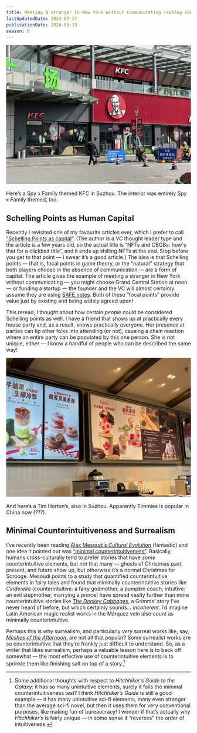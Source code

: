 ```yaml
---
title: Meeting A Stranger In New York Without Communicating (rwblog S6E21)
lastUpdatedDate: 2024-07-17
publicationDate: 2024-03-19
season: 6
---
```


![A Spy x Family themed KFC in Suzhou](../../assets/newsletters/china_kfc.jpeg)

Here’s a Spy x Family themed KFC in Suzhou. The interior was entirely Spy x Family themed, too.

## Schelling Points as Human Capital

Recently I revisited one of my favourite articles ever, which I prefer to call [“Schelling Points as capital”](https://danco.substack.com/p/nfts-and-cbgbs-hows-that-for-a-clickbait). (The author is a VC thought leader type and the article is a few years old, so the actual title is “NFTs and CBGBs: how's that for a clickbait title”, and it ends up shilling NFTs at the end. Stop before you get to that point — I swear it’s a good article.) The idea is that Schelling points — that is, focal points in game theory, or the “natural” strategy that both players choose in the absence of communication — are a form of capital. The article gives the example of meeting a stranger in New York without communicating — you might choose Grand Central Station at noon — or funding a startup — the founder and the VC will almost certainly assume they are using [SAFE notes](https://en.wikipedia.org/wiki/Simple_agreement_for_future_equity). Both of these “focal points” provide value just by existing and being widely agreed upon!

This reread, I thought about how certain *people* could be considered Schelling points as well. I have a friend that shows up at practically every house party and, as a result, knows practically everyone. Her presence at parties can tip other folks into attending (or not), causing a chain reaction where an entire party can be populated by this one person. She is not unique, either — I know a handful of people who can be described the same way!

![A Tim Horton's in Suzhou](../../assets/newsletters/china_tims.jpeg)

And here’s a Tim Horton’s, also in Suzhou. Apparently Timmies is popular in China now (???).

## Minimal Counterintuitiveness and Surrealism

I’ve recently been reading [Alex Mesoudi’s *Cultural Evolution*](https://www.goodreads.com/book/show/12633085-cultural-evolution) (fantastic) and one idea it pointed out was [“minimal counterintuitiveness”](https://en.wikipedia.org/wiki/Minimal_counterintuitiveness_effect?wprov=srpw1_0). Basically, humans cross-culturally tend to prefer stories that have *some* counterintuitive elements, but not that many — ghosts of Christmas past, present, and future show up, but otherwise it’s a normal Christmas for Scrooge. Mesoudi points to a study that quantified counterintuitive elements in fairy tales and found that minimally counterintuitive stories like *Cinderella* (counterintuitive: a fairy godmother, a pumpkin coach; intuitive: an evil stepmother, marrying a prince) have spread vastly further than more counterintuitive stories like [*The Donkey Cabbages*](https://en.wikipedia.org/wiki/Donkey_Cabbages), a Grimms’ story I’ve never heard of before, but which certainly sounds... *incoherent*. I’d imagine Latin American magic realist works in the Márquez vein also count as minimally counterintuitive.

Perhaps this is why surrealism, and particularly *very* surreal works like, say, [*Meshes of the Afternoon*](https://en.wikipedia.org/wiki/Meshes_of_the_Afternoon), are not all that popular? Some surrealist works are so counterintuitive that they’re frankly just difficult to understand. So, as a writer that likes surrealism, perhaps a valuable lesson here is to back off somewhat — the most effective use of counterintuitive elements is to sprinkle them like finishing salt on top of a story.[^h2g2]

[^h2g2]: Some additional thoughts with respect to *Hitchhiker’s Guide to the Galaxy*: it has so many unintuitive elements, surely it fails the minimal counterintuitiveness test? I think *Hitchhiker’s Guide* is still a good example — it has many unintuitive sci-fi elements, many even stranger than the average sci-fi novel, but then it uses them for very conventional purposes, like making fun of bureaucracy! I wonder if that’s actually why *Hitchhiker’s* is fairly unique — in some sense it “reverses” the order of intuitiveness.